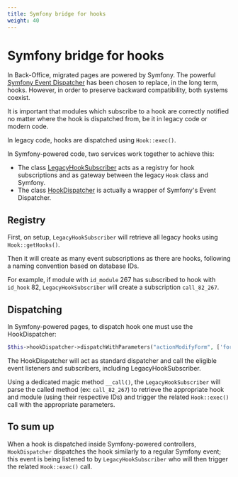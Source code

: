 ```yaml
---
title: Symfony bridge for hooks
weight: 40
---
```


# Symfony bridge for hooks

In Back-Office, migrated pages are powered by Symfony. The powerful [Symfony Event Dispatcher][sf-event-dispatcher] has been chosen to replace, in the long term, hooks. However, in order to preserve backward compatibility, both systems coexist.

It is important that modules which subscribe to a hook are correctly notified no matter where the hook is dispatched from, be it in legacy code or modern code.

In legacy code, hooks are dispatched using `Hook::exec()`.

In Symfony-powered code, two services work together to achieve this:

- The class [LegacyHookSubscriber][legacy-hook-subscriber] acts as a registry for hook subscriptions and as gateway between the legacy `Hook` class and Symfony.
- The class [HookDispatcher][sf-hook-dispatcher-class] is actually a wrapper of Symfony's Event Dispatcher.

## Registry

First, on setup, `LegacyHookSubscriber` will retrieve all legacy hooks using `Hook::getHooks()`.

Then it will create as many event subscriptions as there are hooks, following a naming convention based on database IDs.

For example, if module with `id_module` 267 has subscribed to hook with `id_hook` 82, `LegacyHookSubscriber` will create a subscription `call_82_267`.

## Dispatching

In Symfony-powered pages, to dispatch hook one must use the HookDispatcher:

```php
$this->hookDispatcher->dispatchWithParameters("actionModifyForm", ['form_builder' => $formBuilder]);
```

The HookDispatcher will act as standard dispatcher and call the eligible event listeners and subscribers, including LegacyHookSubscriber.

Using a dedicated magic method `__call()`, the `LegacyHookSubscriber` will parse the called method (ex: `call_82_267`) to retrieve the appropriate hook and module (using their respective IDs) and trigger the related `Hook::exec()` call with the appropriate parameters.

## To sum up

When a hook is dispatched inside Symfony-powered controllers, `HookDispatcher` dispatches the hook similarly to a regular Symfony event; this event is being listened to by `LegacyHookSubscriber` who will then trigger the related `Hook::exec()` call.

[sf-event-dispatcher]: https://symfony.com/doc/current/components/event_dispatcher.html
[sf-hook-dispatcher-class]: https://github.com/PrestaShop/PrestaShop/blob/1.7.6.0/src/Core/Hook/HookDispatcher.php
[legacy-hook-subscriber]: https://github.com/PrestaShop/PrestaShop/blob/1.7.6.0/src/Adapter/LegacyHookSubscriber.php
